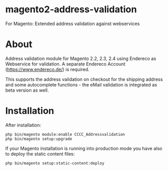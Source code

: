 # magento2-address-validation
For Magento: Extended address validation against webservices

# About 

Address validation module for Magento 2.2, 2.3, 2.4 using Endereco as 
Webservice for validation. A separate Endereco Account (https://www.endereco.de/)
is required.

This supports the address validation on checkout for the shipping address and some 
autocomplete functions - the eMail validation is integrated as beta version as well.

# Installation

After installation: 
```
php bin/magento module:enable CCCC_Addressvalidation
php bin/magento setup:upgrade
```
If your Magento installation is running into production mode you have 
also to deploy the static content files:

```
php bin/magento setup:static-content:deploy
```
